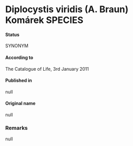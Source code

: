 # Diplocystis viridis (A. Braun) Komárek SPECIES

#### Status
SYNONYM

#### According to
The Catalogue of Life, 3rd January 2011

#### Published in
null

#### Original name
null

### Remarks
null